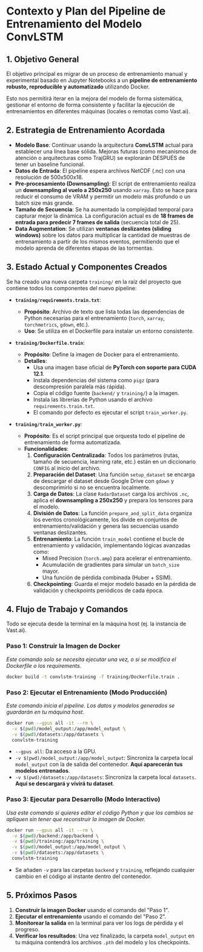 
# Contexto y Plan del Pipeline de Entrenamiento del Modelo ConvLSTM

## 1. Objetivo General

El objetivo principal es migrar de un proceso de entrenamiento manual y experimental basado en Jupyter Notebooks a un **pipeline de entrenamiento robusto, reproducible y automatizado** utilizando Docker.

Esto nos permitirá iterar en la mejora del modelo de forma sistemática, gestionar el entorno de forma consistente y facilitar la ejecución de entrenamientos en diferentes máquinas (locales o remotas como Vast.ai).

## 2. Estrategia de Entrenamiento Acordada

- **Modelo Base**: Continuar usando la arquitectura **ConvLSTM** actual para establecer una línea base sólida. Mejoras futuras (como mecanismos de atención o arquitecturas como TrajGRU) se explorarán DESPUÉS de tener un baseline funcional.
- **Datos de Entrada**: El pipeline espera archivos NetCDF (.nc) con una resolución de 500x500x18.
- **Pre-procesamiento (Downsampling)**: El script de entrenamiento realiza un **downsampling al vuelo a 250x250** usando `xarray`. Esto se hace para reducir el consumo de VRAM y permitir un modelo más profundo o un batch size más grande.
- **Tamaño de Secuencia**: Se ha aumentado la complejidad temporal para capturar mejor la dinámica. La configuración actual es de **18 frames de entrada para predecir 7 frames de salida** (secuencia total de 25).
- **Data Augmentation**: Se utilizan **ventanas deslizantes (sliding windows)** sobre los datos para multiplicar la cantidad de muestras de entrenamiento a partir de los mismos eventos, permitiendo que el modelo aprenda de diferentes etapas de las tormentas.

## 3. Estado Actual y Componentes Creados

Se ha creado una nueva carpeta `training/` en la raíz del proyecto que contiene todos los componentes del nuevo pipeline:

- **`training/requirements.train.txt`**:
  - **Propósito**: Archivo de texto que lista todas las dependencias de Python necesarias para el entrenamiento (`torch`, `xarray`, `torchmetrics`, `gdown`, etc.).
  - **Uso**: Se utiliza en el Dockerfile para instalar un entorno consistente.

- **`training/Dockerfile.train`**:
  - **Propósito**: Define la imagen de Docker para el entrenamiento.
  - **Detalles**:
    - Usa una imagen base oficial de **PyTorch con soporte para CUDA 12.1**.
    - Instala dependencias del sistema como `pigz` (para descompresión paralela más rápida).
    - Copia el código fuente (`backend/` y `training/`) a la imagen.
    - Instala las librerías de Python usando el archivo `requirements.train.txt`.
    - El comando por defecto es ejecutar el script `train_worker.py`.

- **`training/train_worker.py`**:
  - **Propósito**: Es el script principal que orquesta todo el pipeline de entrenamiento de forma automatizada.
  - **Funcionalidades**:
    1.  **Configuración Centralizada**: Todos los parámetros (rutas, tamaño de secuencia, learning rate, etc.) están en un diccionario `CONFIG` al inicio del archivo.
    2.  **Preparación del Dataset**: Una función `setup_dataset` se encarga de descargar el dataset desde Google Drive con `gdown` y descomprimirlo si no se encuentra localmente.
    3.  **Carga de Datos**: La clase `RadarDataset` carga los archivos `.nc`, aplica el **downsampling a 250x250** y prepara los tensores para el modelo.
    4.  **División de Datos**: La función `prepare_and_split_data` organiza los eventos cronológicamente, los divide en conjuntos de entrenamiento/validación y genera las secuencias usando ventanas deslizantes.
    5.  **Entrenamiento**: La función `train_model` contiene el bucle de entrenamiento y validación, implementando lógicas avanzadas como:
        - Mixed Precision (`torch.amp`) para acelerar el entrenamiento.
        - Acumulación de gradientes para simular un `batch_size` mayor.
        - Una función de pérdida combinada (Huber + SSIM).
    6.  **Checkpointing**: Guarda el mejor modelo basado en la pérdida de validación y checkpoints periódicos de cada época.

## 4. Flujo de Trabajo y Comandos

Todo se ejecuta desde la terminal en la máquina host (ej. la instancia de Vast.ai).

### Paso 1: Construir la Imagen de Docker
*Este comando solo se necesita ejecutar una vez, o si se modifica el Dockerfile o los requirements.*

```bash
docker build -t convlstm-training -f training/Dockerfile.train .
```

### Paso 2: Ejecutar el Entrenamiento (Modo Producción)
*Este comando inicia el pipeline. Los datos y modelos generados se guardarán en tu máquina host.*

```bash
docker run --gpus all -it --rm \
  -v $(pwd)/model_output:/app/model_output \
  -v $(pwd)/datasets:/app/datasets \
  convlstm-training
```
- `--gpus all`: Da acceso a la GPU.
- `-v $(pwd)/model_output:/app/model_output`: Sincroniza la carpeta local `model_output` con la de salida del contenedor. **Aquí aparecerán tus modelos entrenados**.
- `-v $(pwd)/datasets:/app/datasets`: Sincroniza la carpeta local `datasets`. **Aquí se descargará y vivirá tu dataset**.

### Paso 3: Ejecutar para Desarrollo (Modo Interactivo)
*Usa este comando si quieres editar el código Python y que los cambios se apliquen sin tener que reconstruir la imagen de Docker.*

```bash
docker run --gpus all -it --rm \
  -v $(pwd)/backend:/app/backend \
  -v $(pwd)/training:/app/training \
  -v $(pwd)/model_output:/app/model_output \
  -v $(pwd)/datasets:/app/datasets \
  convlstm-training
```
- Se añaden `-v` para las carpetas `backend` y `training`, reflejando cualquier cambio en el código al instante dentro del contenedor.

## 5. Próximos Pasos

1.  **Construir la imagen Docker** usando el comando del "Paso 1".
2.  **Ejecutar el entrenamiento** usando el comando del "Paso 2".
3.  **Monitorear la salida** en la terminal para ver los logs de pérdida y el progreso.
4.  **Verificar los resultados**: Una vez finalizado, la carpeta `model_output` en tu máquina contendrá los archivos `.pth` del modelo y los checkpoints.
